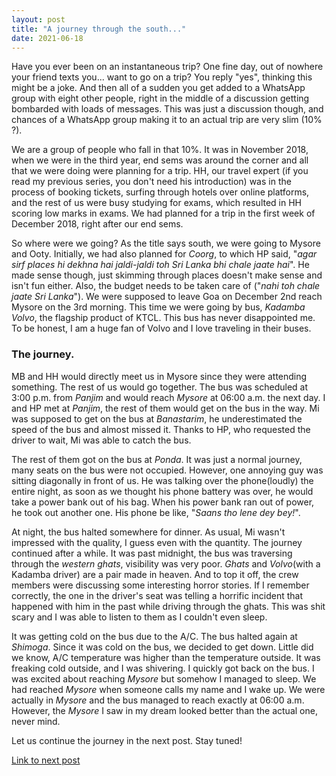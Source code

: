 ```yaml
---
layout: post
title: "A journey through the south..."
date: 2021-06-18
---
```


Have you ever been on an instantaneous trip? One fine day, out of nowhere your friend texts you... want to go on a trip? You reply "yes", thinking this might be a joke. And then all of a sudden you get added to a WhatsApp group with eight other people, right in the middle of a discussion getting bombarded with loads of messages. This was just a discussion though, and chances of a WhatsApp group making it to an actual trip are very slim (10% ?). 

We are a group of people who fall in that 10%. It was in November 2018, when we were in the third year, end sems was around the corner and all that we were doing were planning for a trip. HH, our travel expert (if you read my previous series, you don't need his introduction) was in the process of booking tickets, surfing through hotels over online platforms, and the rest of us were busy studying for exams, which resulted in HH scoring low marks in exams. We had planned for a trip in the first week of December 2018, right after our end sems. 

So where were we going? As the title says south, we were going to Mysore and Ooty. Initially, we had also planned for _Coorg_, to which HP said, "_agar sirf places hi dekhna hai jaldi-jaldi toh Sri Lanka bhi chale jaate hai_". He made sense though, just skimming through places doesn't make sense and isn't fun either. Also, the budget needs to be taken care of ("_nahi toh chale jaate Sri Lanka_"). We were supposed to leave Goa on December 2nd reach Mysore on the 3rd morning. This time we were going by bus, _Kadamba Volvo_, the flagship product of KTCL. This bus has never disappointed me. To be honest, I am a huge fan of Volvo and I love traveling in their buses.

### The journey.

MB and HH would directly meet us in Mysore since they were attending something. The rest of us would go together. The bus was scheduled at 3:00 p.m. from _Panjim_ and would reach _Mysore_ at 06:00 a.m. the next day. I and HP met at _Panjim_, the rest of them would get on the bus in the way. Mi was supposed to get on the bus at _Banastarim_, he underestimated the speed of the bus and almost missed it. Thanks to HP, who requested the driver to wait, Mi was able to catch the bus. 

The rest of them got on the bus at _Ponda_. It was just a normal journey, many seats on the bus were not occupied. However, one annoying guy was sitting diagonally in front of us. He was talking over the phone(loudly) the entire night, as soon as we thought his phone battery was over, he would take a power bank out of his bag. When his power bank ran out of power, he took out another one. His phone be like, "_Saans tho lene dey bey!_". 

At night, the bus halted somewhere for dinner. As usual, Mi wasn't impressed with the quality, I guess even with the quantity. The journey continued after a while. It was past midnight, the bus was traversing through the _western ghats_, visibility was very poor. _Ghats_ and _Volvo_(with a Kadamba driver) are a pair made in heaven. And to top it off, the crew members were discussing some interesting horror stories. If I remember correctly, the one in the driver's seat was telling a horrific incident that happened with him in the past while driving through the ghats. This was shit scary and I was able to listen to them as I couldn't even sleep.

It was getting cold on the bus due to the A/C. The bus halted again at _Shimoga_. Since it was cold on the bus, we decided to get down. Little did we know, A/C temperature was higher than the temperature outside. It was freaking cold outside, and I was shivering. I quickly got back on the bus. I was excited about reaching _Mysore_ but somehow I managed to sleep. We had reached _Mysore_ when someone calls my name and I wake up. We were actually in _Mysore_ and the bus managed to reach exactly at 06:00 a.m. However, the _Mysore_ I saw in my dream looked better than the actual one, never mind. 

Let us continue the journey in the next post. Stay tuned!

<a href="https://kedarmahale.github.io/blog/2021/07/11/a-journey-through-south-part1">Link to next post </a>